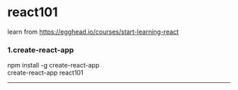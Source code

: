 # react101
learn from <https://egghead.io/courses/start-learning-react>

### 1.create-react-app    
npm install -g create-react-app  
create-react-app react101

---


